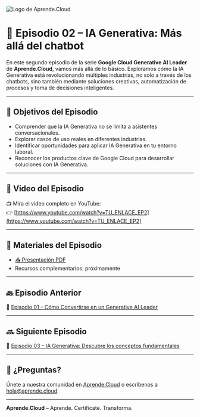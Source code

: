 ![Logo de Aprende.Cloud](https://media.licdn.com/dms/image/v2/D4E0BAQEcS_NueMRdKg/company-logo_200_200/company-logo_200_200/0/1720507130557/aprende_cloud_logo?e=1753315200&v=beta&t=4h0PIMDcupaxj_IH6IkyNkzja5ElsqWlyCQuPppjVwY)

# 🤖 Episodio 02 – IA Generativa: Más allá del chatbot

En este segundo episodio de la serie **Google Cloud Generative AI Leader** de **Aprende.Cloud**, vamos más allá de lo básico. Exploramos cómo la IA Generativa está revolucionando múltiples industrias, no solo a través de los chatbots, sino también mediante soluciones creativas, automatización de procesos y toma de decisiones inteligentes.

---

## 🎯 Objetivos del Episodio

- Comprender que la IA Generativa no se limita a asistentes conversacionales.
- Explorar casos de uso reales en diferentes industrias.
- Identificar oportunidades para aplicar IA Generativa en tu entorno laboral.
- Reconocer los productos clave de Google Cloud para desarrollar soluciones con IA Generativa.

---

## 🎥 Video del Episodio

📺 Mira el video completo en YouTube:  
👉 [https://www.youtube.com/watch?v=TU_ENLACE_EP2](https://www.youtube.com/watch?v=TU_ENLACE_EP2)

---

## 📄 Materiales del Episodio

- [📥 Presentación PDF](./presentacion.pdf)
- Recursos complementarios: próximamente

---

## 🔙 Episodio Anterior

📘 [Episodio 01 – Cómo Convertirse en un Generative AI Leader](../ep-01-crt-gcp-generative-ai-leader-aprendecloud/)

---

## 🔜 Siguiente Episodio

🧠 [Episodio 03 – IA Generativa: Descubre los conceptos fundamentales](../ep-03-crt-gcp-generative-ai-leader-aprendecloud/)

---

## 💬 ¿Preguntas?

Únete a nuestra comunidad en [Aprende.Cloud](https://www.youtube.com/@aprendecloud) o escríbenos a hola@aprende.cloud.

---

**Aprende.Cloud** – Aprende. Certifícate. Transforma.
